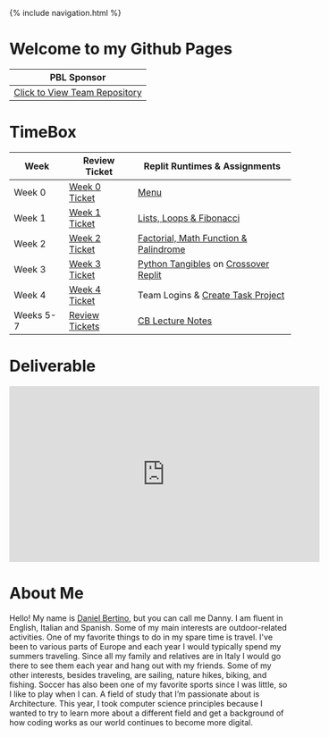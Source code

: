 {% include navigation.html %}

# Welcome to my Github Pages

 | PBL Sponsor |
 | ----------- |
 | [Click to View Team Repository](https://github.com/GavinYWu/kylies-disciples2)|

# TimeBox

| Week      | Review Ticket | Replit Runtimes & Assignments |
| ----------- | ----------- | ----------- |
| Week 0      | [Week 0 Ticket](https://github.com/Danny4w/csp-tri3/issues/1)| [Menu](https://replit.com/@Danny4w/csp-tri3#week0/menu.py)|
| Week 1   | [Week 1 Ticket](https://github.com/Danny4w/csp-tri3/issues/2)| [Lists, Loops & Fibonacci](https://replit.com/@Danny4w/csp-tri3#week1/fib_lists_loops.py) |
| Week 2 | [Week 2 Ticket](https://github.com/Danny4w/csp-tri3/issues/3) | [Factorial, Math Function & Palindrome](https://replit.com/@Danny4w/csp-tri3#week2/factorial.py) |
| Week 3 | [Week 3 Ticket](https://github.com/Danny4w/csp-tri3/issues/4) |[Python Tangibles](https://github.com/kiannp44/Replit-Full-Menu/commits?author=Danny4w) on [Crossover Replit](https://replit.com/@kiannp44/Full-Menu-Proj#Week0/cokefunc.py) 
| Week 4| [Week 4 Ticket](https://github.com/Danny4w/csp-tri3/issues/5) | Team Logins & [Create Task Project](https://replit.com/@Danny4w/csp-tri3#Create-Task/danielcreate.py) 
| Weeks 5-7|[Review Tickets](https://github.com/GavinYWu/kylies-disciples2/issues/7#issue-1209094038) | [CB Lecture Notes](https://danny4w.github.io/csp-tri3/Planning)




# Deliverable 
<iframe width="555" height="315" src="https://www.youtube.com/embed/VLOlXNYs9_E" title="YouTube video player" frameborder="0" allow="accelerometer; autoplay; clipboard-write; encrypted-media; gyroscope; picture-in-picture" allowfullscreen></iframe>


# About Me

Hello! My name is [Daniel Bertino](https://github.com/Danny4w), but you can call me Danny. I am fluent in English, Italian and Spanish. Some of my main interests are outdoor-related activities. One of my favorite things to do in my spare time is travel. I've been to various parts of Europe and each year I would typically spend my summers traveling. Since all my family and relatives are in Italy I would go there to see them each year and hang out with my friends. Some of my other interests, besides traveling, are sailing, nature hikes, biking, and fishing. Soccer has also been one of my favorite sports since I was little, so I like to play when I can. A field of study that I’m passionate about is Architecture. This year, I took computer science principles because I wanted to try to learn more about a different field and get a background of how coding works as our world continues to become more digital.
























